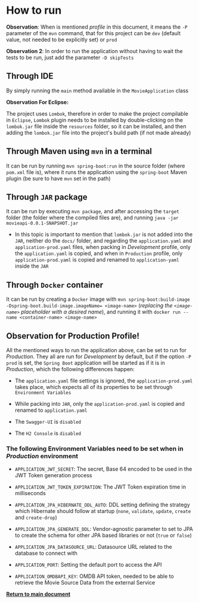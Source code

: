 # How to run

**Observation**: When is mentioned *profile* in this document, it means the `-P` parameter of the `mvn` command, that
for this project can be `dev` (default value, not needed to be explicitly set) or `prod`

**Observation 2**: In order to run the application without having to wait the tests to be run, just add the parameter
`-D skipTests`

## Through IDE
By simply running the `main` method available in the
`MovieApplication` class

**Observation For Eclipse:**

The project uses `Lombok`, therefore in order to make the project compilable in `Eclipse`, `Lombok` plugin needs to be
installed by double-clicking on the `lombok.jar` file inside the `resources` folder, so it can be installed, and then
adding the `lombok.jar` file into the project's build path (if not made already)

## Through Maven using `mvn` in a terminal
It can be run by running `mvn spring-boot:run` in the source folder (where `pom.xml` file is), where it runs the
application using the `spring-boot` Maven plugin (be sure to have `mvn` set in the path)

## Through `JAR` package
It can be run by executing `mvn package`, and after accessing the `target` folder (the folder where the compiled files
are), and running `java -jar movieapi-0.0.1-SNAPSHOT.jar`

* In this topic is important to mention that `lombok.jar` is not added into the `JAR`, neither do the `docs/` folder,
and regarding the `application.yaml` and `application-prod.yaml` files, when packing in _Development_ profile, only the
`application.yaml` is copied, and when in `Production` profile, only `application-prod.yaml` is copied and renamed to
`application-yaml` inside the `JAR`

## Through `Docker` container
It can be run by creating a `Docker` image with `mvn spring-boot:build-image -Dspring-boot.build-image.imageName=
<image-name>` (*replacing the `<image-name>` placeholder with a desired name*), and running it with `docker run --name
<container-name> <image-name>`

## Observation for Production Profile!

All the mentioned ways to run the application above, can be set to run for _Production_. They all are run for
_Development_ by default, but if the option `-P prod` is set, the `Spring Boot` application will be started as if it is
in _Production_, which the following differences happen:

* The `application.yaml` file settings is ignored, the `application-prod.yaml` takes place, which expects all of its
properties to be set through `Environment Variables`

* While packing into `JAR`, only the `application-prod.yaml` is copied and renamed to `application.yaml`

* The `Swagger-UI` is `disabled`

* The `H2 Console` is `disabled`

### The following Environment Variables need to be set when in _Production_ environment

* `APPLICATION_JWT_SECRET`: The secret, Base 64 encoded to be used in the JWT Token generation process

* `APPLICATION_JWT_TOKEN_EXPIRATION`: The JWT Token expiration time in milliseconds

* `APPLICATION_JPA_HIBERNATE_DDL_AUTO`: DDL setting defining the strategy which Hibernate should follow at startup
(`none`, `validate`, `update`, `create` and `create-drop`)

* `APPLICATION_JPA_GENERATE_DDL`: Vendor-agnostic parameter to set to JPA to create the schema for other JPA based
libraries or not (`true` or `false`)

* `APPLICATION_JPA_DATASOURCE_URL`: Datasource URL related to the database to connect with

* `APPLICATION_PORT`: Setting the default port to access the API

* `APPLICATION_OMDBAPI_KEY`: OMDB API token, needed to be able to retrieve the Movie Source Data from the external Service

[**Return to main document**](https://github.com/daniel-chiuratto-seabra/movieapi)